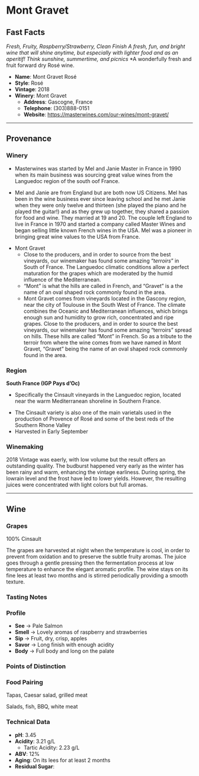 # Mont Gravet
## Fast Facts
*Fresh, Fruity, Raspberry/Strawberry, Clean Finish*
*A fresh, fun, and bright wine that will shine anytime, but especially with lighter food and as an aperitif! Think sunshine, summertime, and picnics* *A wonderfully fresh and fruit forward dry Rosé wine.
- **Name**: Mont Gravet Rosé
- **Style**:  Rosé
- **Vintage**:  2018
- **Winery**:  Mont Gravet
	- **Address**: Gascogne, France
	- **Telephone**: (303)888-0151
	- **Website**: https://masterwines.com/our-wines/mont-gravet/
- - - -
## Provenance
### Winery 
- Masterwines was started by Mel and Janie Master in France in 1990 when its main business was sourcing great value wines from the Languedoc region of the south oof France.
* Mel and Janie are from England but are both now US Citizens. Mel has been in the wine business ever since leaving school and he met Janie when they were only twelve and thirteen (she played the piano and he played the guitar!) and as they grew up together, they shared a passion for food and wine. They married at 19 and 20.
The couple left England to live in France in 1970 and started a company called Master Wines and began selling little known French wines in the USA. Mel was a pioneer in bringing great wine values to the USA from France.
- Mont Gravet
	- Close to the producers, and in order to source from the best vineyards, our winemaker has found some amazing “*terroirs*” in South of France. The Languedoc climatic conditions allow a perfect maturation for the grapes which are moderated by the humid influence of the Mediterranean.
	* “Mont” is what the hills are called in French, and “Gravet” is a the name of an oval shaped rock commonly found in the area.
	* Mont Gravet comes from vineyards located in the Gascony region, near the city of Toulouse in the South West of France. The climate combines the Oceanic and Mediterranean influences, which brings enough sun and humidity to grow rich, concentrated and ripe grapes. Close to the producers, and in order to source the best vineyards, our winemaker has found some amazing “terroirs” spread on hills. These hills are called “Mont” in French. So as a tribute to the terroir from where the wine comes from we have named in Mont Gravet, “Gravet” being the name of an oval shaped rock commonly found in the area.
### Region
**South France (IGP Pays d’Oc)**
- Specifically the Cinsault vineyards in the Languedoc region, located near the warm Mediterranean shoreline in Southern France.
* The Cinsault variety is also one of the main varietals used in the production of Provence of Rosé and some of the best reds of the Southern Rhone Valley
* Harvested in Early September
### Winemaking 
2018 Vintage was eaerly, with low volume but the result offers an outstanding quality. The budburst happened very early as the winter has been rainy and warm, enhancing the vintage earliness. During spring, the lowrain level and the frost have led to lower yields. However, the resulting juices were concentrated with light colors but full aromas.
- - - -
## Wine
### Grapes
100% Cinsault

The grapes are harvested at night when the temperature is cool, in order to prevent from oxidation and to preserve the subtle fruity aromas. The juice goes through a gentle pressing then the fermentation process at low temperature to enhance the elegant aromatic profile. The wine stays on its fine lees at least two months and is stirred periodically providing a smooth texture.

### Tasting Notes
### Profile
- **See** → Pale Salmon
- **Smell** → Lovely aromas of raspberry and strawberries
- **Sip** → Fruit, dry, crisp, apples
- **Savor** → Long finish with enough acidity 
- **Body** → Full body and long on the palate
### Points of Distinction
### Food Pairing
Tapas, Caesar salad, grilled meat

Salads, fish, BBQ, white meat

### Technical Data
- **pH**: 3.45
- **Acidity**: 3.21 g/L
	- Tartic Acidity: 2.23 g/L
- **ABV**: 12%
- **Aging**: On its lees for at least 2 months
- **Residual Sugar**:
